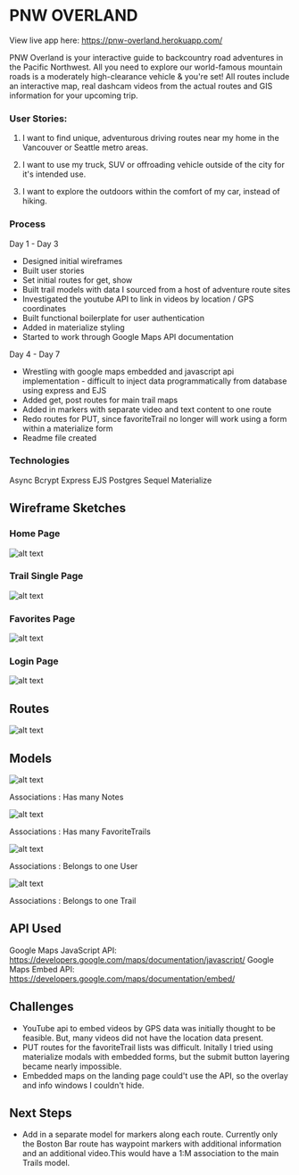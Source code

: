 # PNW OVERLAND

View live app here:  https://pnw-overland.herokuapp.com/

PNW Overland is your interactive guide to backcountry road adventures in the Pacific Northwest. All you need to explore our world-famous mountain roads is a moderately high-clearance vehicle & you're set! All routes include an interactive map, real dashcam videos from the actual routes and GIS information for your upcoming trip.



### User Stories:

1. I want to find unique, adventurous driving routes near my home in the Vancouver or Seattle metro areas.

2. I want to use my truck, SUV or offroading vehicle outside of the city for it's intended use.

3. I want to explore the outdoors within the comfort of my car, instead of hiking.



### Process

Day 1 - Day 3
- Designed initial wireframes
- Built user stories
- Set initial routes for get, show
- Built trail models with data I sourced from a host of adventure route sites
- Investigated the youtube API to link in videos by location / GPS coordinates
- Built functional boilerplate for user authentication
- Added in materialize styling
- Started to work through Google Maps API documentation

Day 4 - Day 7
- Wrestling with google maps embedded and javascript api implementation - difficult to inject data programmatically from database using express and EJS
- Added get, post routes for main trail maps
- Added in markers with separate video and text content to one route
- Redo routes for PUT, since favoriteTrail no longer will work using a form within a materialize form
- Readme file created


### Technologies

Async
Bcrypt
Express
EJS
Postgres Sequel
Materialize

## Wireframe Sketches

### Home Page

![alt text](/public/img/screenshots/wireframe-home.png "Home")


### Trail Single Page

![alt text](/public/img/screenshots/wireframe-trail-single.png "Trail Single")

### Favorites Page

![alt text](/public/img/screenshots/wireframe-favorites.png "Favorites")


### Login Page

![alt text](/public/img/screenshots/wireframe-login.png "Login")


## Routes

![alt text](/public/img/screenshots/routes-pnw-overland.png "Routes")


## Models

![alt text](/public/img/screenshots/model-trails.png "Trails")

Associations : Has many Notes

![alt text](/public/img/screenshots/model-users.png "Users")

Associations : Has many FavoriteTrails

![alt text](/public/img/screenshots/model-favorite-trails.png "FavoriteTrails")

Associations : Belongs to one User

![alt text](/public/img/screenshots/model-notes.png "Notes")

Associations : Belongs to one Trail


## API Used

Google Maps JavaScript API: https://developers.google.com/maps/documentation/javascript/
Google Maps Embed API: https://developers.google.com/maps/documentation/embed/

## Challenges

- YouTube api to embed videos by GPS data was initially thought to be feasible. But, many videos did not have the location data present.
- PUT routes for the favoriteTrail lists was difficult. Initally I tried using materialize modals with embedded forms, but the submit button layering became nearly impossible.
- Embedded maps on the landing page could't use the API, so the overlay and info windows I couldn't hide.

## Next Steps

- Add in a separate model for markers along each route. Currently only the Boston Bar route has waypoint markers with additional information and an additional video.This would have a 1:M association to the main Trails model.

